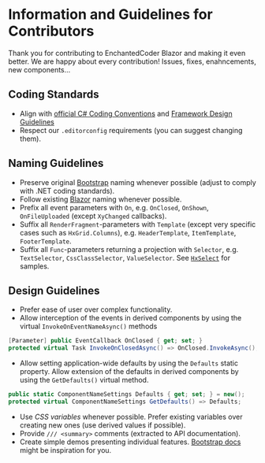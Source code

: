 ﻿# Information and Guidelines for Contributors
Thank you for contributing to EnchantedCoder Blazor and making it even better. We are happy about every contribution! Issues, fixes, enahncements, new components...

## Coding Standards
* Align with [official C# Coding Conventions](https://docs.microsoft.com/en-us/dotnet/csharp/fundamentals/coding-style/coding-conventions)
	and [Framework Design Guidelines](https://docs.microsoft.com/en-us/dotnet/standard/design-guidelines/)
* Respect our `.editorconfig` requirements (you can suggest changing them).

## Naming Guidelines
* Preserve original [Bootstrap](https://getbootstrap.com/) naming whenever possible (adjust to comply with .NET coding standards).
* Follow existing [Blazor](https://github.com/dotnet/aspnetcore/tree/main/src/Components) naming whenever possible.
* Prefix all event parameters with `On`, e.g. `OnClosed`, `OnShown`, `OnFileUploaded` (except `XyChanged` callbacks).
* Suffix all `RenderFragment`-parameters with `Template` (except very specific cases such as `HxGrid.Columns`), e.g. `HeaderTemplate`,  `ItemTemplate`, `FooterTemplate`.
* Suffix all `Func`-parameters returning a projection with `Selector`, e.g. `TextSelector`,  `CssClassSelector`, `ValueSelector`. See [`HxSelect`](https://EnchantedCoder.blazor.eu/components/HxSelect) for samples.

## Design Guidelines
* Prefer ease of user over complex functionality.
* Allow interception of the events in derived components by using the virtual `InvokeOnEventNameAsync()` methods
```csharp
[Parameter] public EventCallback OnClosed { get; set; }
protected virtual Task InvokeOnClosedAsync() => OnClosed.InvokeAsync();
```
* Allow setting application-wide defaults by using the `Defaults` static property. Allow extension of the defaults in derived components by using the `GetDefaults()` virtual method.
```csharp
public static ComponentNameSettings Defaults { get; set; } = new();
protected virtual ComponentNameSettings GetDefaults() => Defaults;
```
* Use *CSS variables* whenever possible. Prefer existing variables over creating new ones (use derived values if possible).
* Provide `/// <summary>` comments (extracted to API documentation).
* Create simple demos presenting individual features. [Bootstrap docs](https://getbootstrap.com/docs/5.3/getting-started/introduction/) might be inspiration for you.